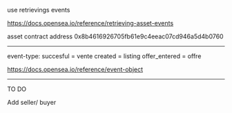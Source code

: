 

use retrievings events

https://docs.opensea.io/reference/retrieving-asset-events

asset contract address 0x8b4616926705fb61e9c4eeac07cd946a5d4b0760

------

event-type:
succesful = vente
created = listing
offer_entered = offre

https://docs.opensea.io/reference/event-object

-----

TO DO

Add seller/ buyer